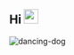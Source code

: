 <!-- ![dancing-dog](https://github.com/user-attachments/assets/e62d52a2-485a-45db-bc74-5203c0f06304) -->
## Hi <img src="https://raw.githubusercontent.com/MartinHeinz/MartinHeinz/master/wave.gif" width="26px"> 
![dancing-dog](https://github.com/user-attachments/assets/e62d52a2-485a-45db-bc74-5203c0f06304)
